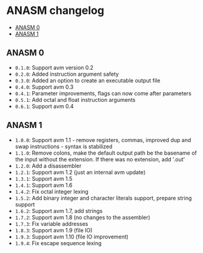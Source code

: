 # ANASM changelog
* [ANASM 0](#anasm-0)
* [ANASM 1](#anasm-1)

## ANASM 0
- `0.1.0`: Support avm version 0.2
- `0.2.0`: Added instruction argument safety
- `0.3.0`: Added an option to create an executable output file
- `0.4.0`: Support avm 0.3
- `0.4.1`: Parameter improvements, flags can now come after parameters
- `0.5.1`: Add octal and float instruction arguments
- `0.6.1`: Support avm 0.4

## ANASM 1
- `1.0.0`: Support avm 1.1 - remove registers, commas, improved dup and swap instructions - syntax
           is stabilized
- `1.1.0`: Remove colons, make the default output path be the basename of the input without the
           extension. If there was no extension, add '.out'
- `1.2.0`: Add a disassembler
- `1.2.1`: Support avm 1.2 (just an internal avm update)
- `1.3.1`: Support avm 1.5
- `1.4.1`: Support avm 1.6
- `1.4.2`: Fix octal integer lexing
- `1.5.2`: Add binary integer and character literals support, prepare string support
- `1.6.2`: Support avm 1.7, add strings
- `1.7.2`: Support avm 1.8 (no changes to the assembler)
- `1.7.3`: Fix variable addresses
- `1.8.3`: Support avm 1.9 (file IO)
- `1.9.3`: Support avm 1.10 (file IO improvement)
- `1.9.4`: Fix escape sequence lexing
